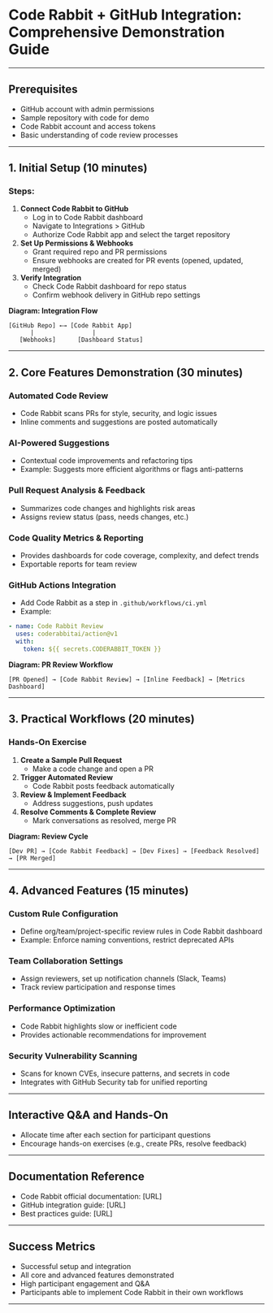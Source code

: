 # Code Rabbit + GitHub Integration: Comprehensive Demonstration Guide

---

## Prerequisites
- GitHub account with admin permissions
- Sample repository with code for demo
- Code Rabbit account and access tokens
- Basic understanding of code review processes

---

## 1. Initial Setup (10 minutes)

### Steps:
1. **Connect Code Rabbit to GitHub**
   - Log in to Code Rabbit dashboard
   - Navigate to Integrations > GitHub
   - Authorize Code Rabbit app and select the target repository
2. **Set Up Permissions & Webhooks**
   - Grant required repo and PR permissions
   - Ensure webhooks are created for PR events (opened, updated, merged)
3. **Verify Integration**
   - Check Code Rabbit dashboard for repo status
   - Confirm webhook delivery in GitHub repo settings

**Diagram: Integration Flow**
```
[GitHub Repo] ←→ [Code Rabbit App]
      |                |
   [Webhooks]      [Dashboard Status]
```

---

## 2. Core Features Demonstration (30 minutes)

### Automated Code Review
- Code Rabbit scans PRs for style, security, and logic issues
- Inline comments and suggestions are posted automatically

### AI-Powered Suggestions
- Contextual code improvements and refactoring tips
- Example: Suggests more efficient algorithms or flags anti-patterns

### Pull Request Analysis & Feedback
- Summarizes code changes and highlights risk areas
- Assigns review status (pass, needs changes, etc.)

### Code Quality Metrics & Reporting
- Provides dashboards for code coverage, complexity, and defect trends
- Exportable reports for team review

### GitHub Actions Integration
- Add Code Rabbit as a step in `.github/workflows/ci.yml`
- Example:
```yaml
- name: Code Rabbit Review
  uses: coderabbitai/action@v1
  with:
    token: ${{ secrets.CODERABBIT_TOKEN }}
```

**Diagram: PR Review Workflow**
```
[PR Opened] → [Code Rabbit Review] → [Inline Feedback] → [Metrics Dashboard]
```

---

## 3. Practical Workflows (20 minutes)

### Hands-On Exercise
1. **Create a Sample Pull Request**
   - Make a code change and open a PR
2. **Trigger Automated Review**
   - Code Rabbit posts feedback automatically
3. **Review & Implement Feedback**
   - Address suggestions, push updates
4. **Resolve Comments & Complete Review**
   - Mark conversations as resolved, merge PR

**Diagram: Review Cycle**
```
[Dev PR] → [Code Rabbit Feedback] → [Dev Fixes] → [Feedback Resolved] → [PR Merged]
```

---

## 4. Advanced Features (15 minutes)

### Custom Rule Configuration
- Define org/team/project-specific review rules in Code Rabbit dashboard
- Example: Enforce naming conventions, restrict deprecated APIs

### Team Collaboration Settings
- Assign reviewers, set up notification channels (Slack, Teams)
- Track review participation and response times

### Performance Optimization
- Code Rabbit highlights slow or inefficient code
- Provides actionable recommendations for improvement

### Security Vulnerability Scanning
- Scans for known CVEs, insecure patterns, and secrets in code
- Integrates with GitHub Security tab for unified reporting

---

## Interactive Q&A and Hands-On
- Allocate time after each section for participant questions
- Encourage hands-on exercises (e.g., create PRs, resolve feedback)

---

## Documentation Reference
- Code Rabbit official documentation: [URL]
- GitHub integration guide: [URL]
- Best practices guide: [URL]

---

## Success Metrics
- Successful setup and integration
- All core and advanced features demonstrated
- High participant engagement and Q&A
- Participants able to implement Code Rabbit in their own workflows

---
